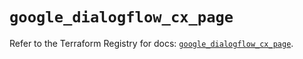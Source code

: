 # `google_dialogflow_cx_page`

Refer to the Terraform Registry for docs: [`google_dialogflow_cx_page`](https://registry.terraform.io/providers/hashicorp/google-beta/5.43.1/docs/resources/google_dialogflow_cx_page).
